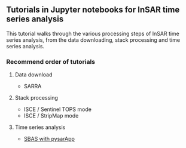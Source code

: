 ## Tutorials in Jupyter notebooks for InSAR time series analysis

This tutorial walks through the various processing steps of InSAR time series analysis, from the data downloading, stack processing and time series analysis.

### Recommend order of tutorials
1. Data download      
   - SARRA     

2. Stack processing     
   - ISCE / Sentinel TOPS mode
   - ISCE / StripMap mode

3. Time series analysis
   - [SBAS with pysarApp](https://nbviewer.jupyter.org/github/yunjunz/PySAR/blob/Notebook/docs/Notebooks/pysarApp.ipynb)
